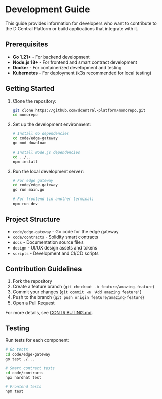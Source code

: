 # Development Guide

This guide provides information for developers who want to contribute to the D Central Platform or build applications that integrate with it.

## Prerequisites

- **Go 1.21+** - For backend development
- **Node.js 18+** - For frontend and smart contract development
- **Docker** - For containerized development and testing
- **Kubernetes** - For deployment (k3s recommended for local testing)

## Getting Started

1. Clone the repository:
   ```bash
   git clone https://github.com/dcentral-platform/monorepo.git
   cd monorepo
   ```

2. Set up the development environment:
   ```bash
   # Install Go dependencies
   cd code/edge-gateway
   go mod download
   
   # Install Node.js dependencies
   cd ../..
   npm install
   ```

3. Run the local development server:
   ```bash
   # For edge gateway
   cd code/edge-gateway
   go run main.go
   
   # For frontend (in another terminal)
   npm run dev
   ```

## Project Structure

- `code/edge-gateway` - Go code for the edge gateway
- `code/contracts` - Solidity smart contracts
- `docs` - Documentation source files
- `design` - UI/UX design assets and tokens
- `scripts` - Development and CI/CD scripts

## Contribution Guidelines

1. Fork the repository
2. Create a feature branch (`git checkout -b feature/amazing-feature`)
3. Commit your changes (`git commit -m 'Add amazing feature'`)
4. Push to the branch (`git push origin feature/amazing-feature`)
5. Open a Pull Request

For more details, see [CONTRIBUTING.md](https://github.com/dcentral-platform/monorepo/blob/main/CONTRIBUTING.md).

## Testing

Run tests for each component:

```bash
# Go tests
cd code/edge-gateway
go test ./...

# Smart contract tests
cd code/contracts
npx hardhat test

# Frontend tests
npm test
```
